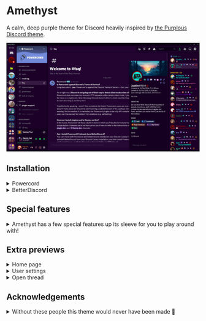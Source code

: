 <!--- I hate <details> -->

# Amethyst
A calm, deep purple theme for Discord heavily inspired by [the Purplous Discord theme](https://github.com/XuaTheGrate/Purplous 'Thanks, Maya and Equity!').

![Main Preview](https://github.com/spinfish/images/blob/master/amethyst/preview_1.png)

## Installation
<details> <!-- -------------------------- detail -------------------------- -->
  <summary>Powercord</summary>
  <h4>To install Amethyst with Powercord</h4>
  <ul>
    <li>Navigate to your <code>powercord</code> folder</li>
    <li>Go to <code>src > Powercord</code> and right click <code>themes</code></li>
    <li>Select <code>Git Bash here</code> (as shown below) and then type</li>
  </ul>
  <pre>git clone https://github.com/spinfish/amethyst</pre>
  <details>
    <summary>Screenshot of <code>Git Bash here</code></summary>
    <img src="https://media.discordapp.net/attachments/678012423067926539/835658793253470308/git_bash_here.png">
  </details>
</details>
<details> <!-- -------------------------- detail -------------------------- -->
  <summary>BetterDiscord</summary>
  <h4>To install Amethyst with BetterDiscord</h4>
  <p>
    For a direct download, click <a href="https://betterdiscord.app/Download?id=422">here</a>. If you don't want that, do the following:
  </p>
  <ul>
    <li>Click <a href="https://betterdiscord.app/theme/Amethyst">here</a></li>
    <li>Press the big blue <code>Download</code> button</li>
    <li>Drag and drop the file into your <code>Themes</code> folder</li>
  </ul>
</details>

## Special features
<details> <!-- -------------------------- detail -------------------------- -->
  <summary>
    Amethyst has a few special features up its sleeve for you to play around with!
  </summary>
  <ul>
    <li> <!-- -------------------------- li -------------------------- -->
      <h3>Custom-made addons</h3>
      <p>
        As of v1.4.0, Amethyst comes with custom-made addons which you can view in <a href="https://github.com/spinfish/amethyst/tree/master/extras">the extras folder</a>. To use one, simply paste the following CSS at the top of your Quick CSS file:
      </p>
      <pre><code>@import "https://spinfish.github.io/amethyst/extras/[ADDON-NAME-HERE].css";</code></pre>
      <details> <!-- -------------------------- detail -------------------------- -->
        <summary><code>settings-button</code> addon</summary>
        <img src="https://cdn.discordapp.com/attachments/666510091658330123/920872238759174174/amethyst-settings-button-addon.gif">
      </details>
      <details> <!-- -------------------------- detail -------------------------- -->
        <summary><code>custom-hljs-styling</code> addon</summary>
        <h3></h3>
        <p>
          As of v1.7.0, you can now customize Discord's codeblocks to your likings, Amethyst-style. Below are some pre-made colour schemes for you to enjoy. To use one, simply paste the code from your scheme of choice into your Quick CSS (make sure it's after the addon <code>@import</code>!).
        </p>
        <table>
          <tr>
            <th><img src="https://github.com/spinfish/images/blob/master/amethyst/hljs-scheme-1.png"></th>
            <th><img src="https://github.com/spinfish/images/blob/master/amethyst/hljs-scheme-2.png"></th>
            <th><img src="https://github.com/spinfish/images/blob/master/amethyst/hljs-scheme-3.png"></th>
            <th><img src="https://github.com/spinfish/images/blob/master/amethyst/hljs-scheme-4.png"></th>
          </tr>
          <tr>
            <td><pre><code>:root {
  --amethyst-hljs-1: rgb(95, 173, 212);
  --amethyst-hljs-2: rgb(141, 48, 108);
  --amethyst-hljs-3: rgb(112, 175, 178);
  --amethyst-hljs-4: rgb(115, 154, 102);
  --amethyst-hljs-5: rgb(148, 165, 187);
  --amethyst-hljs-6: rgb(147, 89, 163);
  --amethyst-hljs-7: rgb(126, 132, 199);
  --amethyst-hljs-8: rgb(122, 183, 161);
}</code></pre></td>
            <td><pre><code>:root {
  --amethyst-hljs-1: rgb(120, 101, 199);
  --amethyst-hljs-2: rgb(232, 146, 109);
  --amethyst-hljs-3: rgb(154, 180, 131);
  --amethyst-hljs-4: rgb(239, 222, 175);
  --amethyst-hljs-5: rgb(107, 217, 237);
  --amethyst-hljs-6: rgb(229, 145, 204);
  --amethyst-hljs-7: rgb(185, 144, 252);
  --amethyst-hljs-8: rgb(253, 186, 133);
}</code></pre></td>
            <td><pre><code>:root {
  --amethyst-hljs-1: rgb(187, 101, 179);
  --amethyst-hljs-2: rgb(241, 120, 107);
  --amethyst-hljs-3: rgb(81, 158, 127);
  --amethyst-hljs-4: rgb(199, 180, 119);
  --amethyst-hljs-5: rgb(45, 161, 191);
  --amethyst-hljs-6: rgb(148, 115, 178);
  --amethyst-hljs-7: rgb(112, 205, 202);
  --amethyst-hljs-8: rgb(171, 169, 118);
}</code></pre></td>
            <td><pre><code>:root {
  --amethyst-hljs-1: rgb(228, 211, 211);
  --amethyst-hljs-2: rgb(216, 113, 148);
  --amethyst-hljs-3: rgb(90, 241, 186);
  --amethyst-hljs-4: rgb(191, 172, 104);
  --amethyst-hljs-5: rgb(108, 118, 176);
  --amethyst-hljs-6: rgb(203, 145, 231);
  --amethyst-hljs-7: rgb(255, 112, 221);
  --amethyst-hljs-8: rgb(226, 226, 226);
}</code></pre></td>
          </tr>
        </table>
      </details>
    </li>
    <li> <!-- -------------------------- li -------------------------- -->
      <h3>Customizable margins and rounded corners</h3>
      <p>
        As of v1.3.0, you can now customize Amethyst's spacing and corner roundness properties! Simply head over to your Quick CSS, paste the following CSS into it, then adjust each of the `VALUE`s to your likings:
      </p>
      <pre><code>:root { <!-- I'm sorry you have to see this monstrosity -->
  --amethyst-margin: `VALUE`px; /* Default spacing: 4px */
  --amethyst-radius: `VALUE`px; /* Default roundness: 10px */
}</code></pre>
      <details>
        <summary>Here's what Amethyst looks like with the margin property set to `8px` and the radius property to `0px`:</summary>
        <img src="https://github.com/spinfish/images/blob/master/amethyst/preview_margin_8px_radius_0px.png">
      </details>
    </li>
  </ul>
</details>

## Extra previews
<details>
  <summary>Home page</summary>
  <img src="https://github.com/spinfish/images/blob/master/amethyst/preview_2.png">
</details>
<details>
  <summary>User settings</summary>
  <img src="https://github.com/spinfish/images/blob/master/amethyst/preview_3.png">
</details>
<details>
  <summary>Open thread</summary>
  <img src="https://github.com/spinfish/images/blob/master/amethyst/preview_4.png">
</details>

## Acknowledgements
<details>
  <summary>Without these people this theme would never have been made 💙</summary>
  <br>

  Huge thanks to **[Maya](https://github.com/XuaTheGrate)** and Equity for the original theme idea and variables, and to **[Daggy](https://github.com/Daggy1234)** for giving me the permission to take the theme's concept as my own. Also, thank you to the following people for their wonderful extras:

  - **[NYRI4](https://github.com/NYRI4)** for [Discolored](https://github.com/NYRI4/Discolored)
  - **[mr-miner1](https://github.com/mr-miner1)** for [Better Badges](https://github.com/mr-miner1/Better-Badges)
  - **[Goose-Nest](https://github.com/Goose-Nest/)** for [RevertRebrand](https://github.com/Goose-Nest/GT-RevertRebrand)
  - **[CreArts Community](https://github.com/CreArts-Community)** for [Context Icons](https://github.com/CreArts-Community/Context-Icons)

</details>